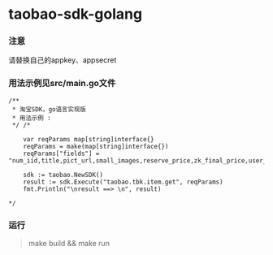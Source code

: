 # taobao-sdk-golang

### 注意
请替换自己的appkey、appsecret

### 用法示例见src/main.go文件
```
/**
 * 淘宝SDK，go语言实现版
 * 用法示例 :
 */ /*

	var reqParams map[string]interface{}
	reqParams = make(map[string]interface{})
	reqParams["fields"] = "num_iid,title,pict_url,small_images,reserve_price,zk_final_price,user_type,provcity,item_url"

	sdk := taobao.NewSDK()
	result := sdk.Execute("taobao.tbk.item.get", reqParams)
	fmt.Println("\nresult ==> \n", result)

*/
```

### 运行
> make build && make run
